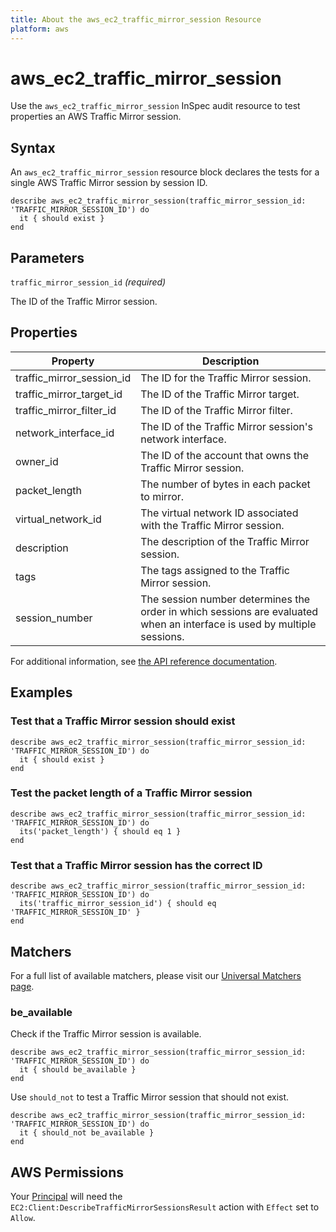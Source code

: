 ```yaml
---
title: About the aws_ec2_traffic_mirror_session Resource
platform: aws
---
```


# aws\_ec2\_traffic\_mirror\_session

Use the `aws_ec2_traffic_mirror_session` InSpec audit resource to test properties an AWS Traffic Mirror session.

## Syntax

An `aws_ec2_traffic_mirror_session` resource block declares the tests for a single AWS Traffic Mirror session by session ID.

    describe aws_ec2_traffic_mirror_session(traffic_mirror_session_id: 'TRAFFIC_MIRROR_SESSION_ID') do
      it { should exist }
    end

## Parameters

`traffic_mirror_session_id` _(required)_

The ID of the Traffic Mirror session.

## Properties

|Property                     | Description|
| ---                         | --- |
|traffic_mirror_session_id    | The ID for the Traffic Mirror session.|
|traffic_mirror_target_id     | The ID of the Traffic Mirror target. |
|traffic_mirror_filter_id     | The ID of the Traffic Mirror filter. |
|network_interface_id         | The ID of the Traffic Mirror session's network interface. |
|owner_id                     | The ID of the account that owns the Traffic Mirror session.|
|packet_length                | The number of bytes in each packet to mirror. |
|virtual_network_id           | The virtual network ID associated with the Traffic Mirror session. |
|description                  | The description of the Traffic Mirror session. |
|tags                         | The tags assigned to the Traffic Mirror session. |
|session_number               | The session number determines the order in which sessions are evaluated when an interface is used by multiple sessions. |

For additional information, see [the API reference documentation](https://docs.aws.amazon.com/AWSEC2/latest/APIReference/API_TrafficMirrorSession.html).

## Examples

### Test that a Traffic Mirror session should exist

    describe aws_ec2_traffic_mirror_session(traffic_mirror_session_id: 'TRAFFIC_MIRROR_SESSION_ID') do
      it { should exist }
    end

### Test the packet length of a Traffic Mirror session

    describe aws_ec2_traffic_mirror_session(traffic_mirror_session_id: 'TRAFFIC_MIRROR_SESSION_ID') do
      its('packet_length') { should eq 1 }
    end

### Test that a Traffic Mirror session has the correct ID

    describe aws_ec2_traffic_mirror_session(traffic_mirror_session_id: 'TRAFFIC_MIRROR_SESSION_ID') do
      its('traffic_mirror_session_id') { should eq 'TRAFFIC_MIRROR_SESSION_ID' }
    end

## Matchers

For a full list of available matchers, please visit our [Universal Matchers page](https://www.inspec.io/docs/reference/matchers/).

### be_available

Check if the Traffic Mirror session is available.

    describe aws_ec2_traffic_mirror_session(traffic_mirror_session_id: 'TRAFFIC_MIRROR_SESSION_ID') do
      it { should be_available }
    end

Use `should_not` to test a Traffic Mirror session that should not exist.

    describe aws_ec2_traffic_mirror_session(traffic_mirror_session_id: 'TRAFFIC_MIRROR_SESSION_ID') do
      it { should_not be_available }
    end


## AWS Permissions

Your [Principal](https://docs.aws.amazon.com/IAM/latest/UserGuide/intro-structure.html#intro-structure-principal) will need the `EC2:Client:DescribeTrafficMirrorSessionsResult` action with `Effect` set to `Allow`.
